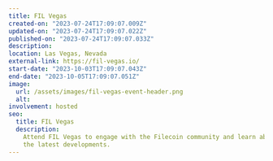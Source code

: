 ```yaml
---
title: FIL Vegas
created-on: "2023-07-24T17:09:07.009Z"
updated-on: "2023-07-24T17:09:07.022Z"
published-on: "2023-07-24T17:09:07.033Z"
description:
location: Las Vegas, Nevada
external-link: https://fil-vegas.io/
start-date: "2023-10-03T17:09:07.043Z"
end-date: "2023-10-05T17:09:07.051Z"
image:
  url: /assets/images/fil-vegas-event-header.png
  alt:
involvement: hosted
seo:
  title: FIL Vegas
  description:
    Attend FIL Vegas to engage with the Filecoin community and learn about
    the latest developments.
---
```

